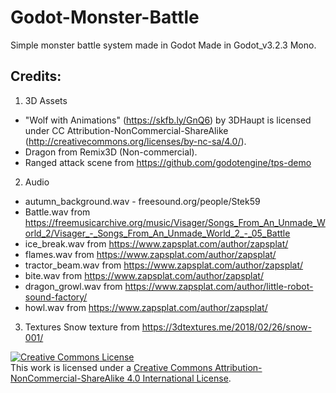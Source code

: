 # Godot-Monster-Battle
Simple monster battle system made in Godot
Made in Godot_v3.2.3 Mono.

## Credits:
1) 3D Assets
- "Wolf with Animations" (https://skfb.ly/GnQ6) by 3DHaupt is licensed under CC Attribution-NonCommercial-ShareAlike (http://creativecommons.org/licenses/by-nc-sa/4.0/).
- Dragon from Remix3D (Non-commercial).
- Ranged attack scene from https://github.com/godotengine/tps-demo
2) Audio
- autumn_background.wav - freesound.org/people/Stek59 
- Battle.wav from https://freemusicarchive.org/music/Visager/Songs_From_An_Unmade_World_2/Visager_-_Songs_From_An_Unmade_World_2_-_05_Battle
- ice_break.wav from https://www.zapsplat.com/author/zapsplat/
- flames.wav from https://www.zapsplat.com/author/zapsplat/
- tractor_beam.wav from https://www.zapsplat.com/author/zapsplat/
- bite.wav from https://www.zapsplat.com/author/zapsplat/
- dragon_growl.wav from https://www.zapsplat.com/author/little-robot-sound-factory/
- howl.wav from https://www.zapsplat.com/author/zapsplat/
3) Textures
Snow texture from https://3dtextures.me/2018/02/26/snow-001/

<a rel="license" href="http://creativecommons.org/licenses/by-nc-sa/4.0/"><img alt="Creative Commons License" style="border-width:0" src="https://i.creativecommons.org/l/by-nc-sa/4.0/88x31.png" /></a><br />This work is licensed under a <a rel="license" href="http://creativecommons.org/licenses/by-nc-sa/4.0/">Creative Commons Attribution-NonCommercial-ShareAlike 4.0 International License</a>.
